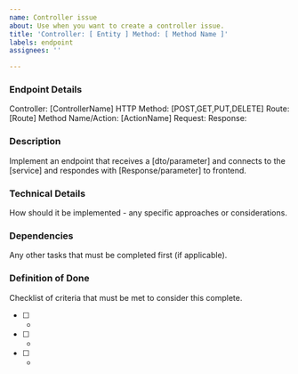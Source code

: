 ```yaml
---
name: Controller issue
about: Use when you want to create a controller issue.
title: 'Controller: [ Entity ] Method: [ Method Name ]'
labels: endpoint
assignees: ''

---
```

### Endpoint Details
Controller: [ControllerName]
HTTP Method: [POST,GET,PUT,DELETE]
Route: [Route]
Method Name/Action: [ActionName]
Request:
Response:

### Description
Implement an endpoint that receives a [dto/parameter] and connects to the [service] and respondes with [Response/parameter] to frontend.

### Technical Details
How should it be implemented -  any specific approaches or considerations.

### Dependencies
Any other tasks that must be completed first (if applicable).

### Definition of Done
Checklist of criteria that must be met to consider this complete.
- [ ] -
- [ ] - 
- [ ] -
